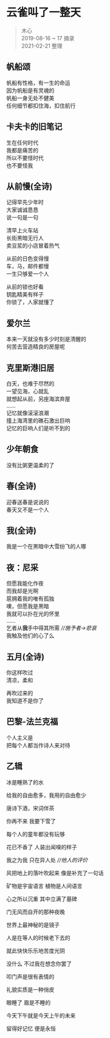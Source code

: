 # 云雀叫了一整天
> 木心  
> 2019-08-16 ~ 17 摘录  
> 2021-02-21 整理

## 帆船颂

帆船有性格，有一生的命运  
因为帆船是有灵魂的  
帆船一身无处不健美  
任何细节都扣住海，扣住航行  

## 卡夫卡的旧笔记

生在任何时代  
我都是痛苦的  
所以不要怪时代  
也不要怪我  

## 从前慢(全诗)

记得早先少年时  
大家诚诚恳恳  
说一句是一句  

清早上火车站  
长街黑暗无行人  
卖豆浆的小店冒着热气  

从前的日色变得慢  
车，马，邮件都慢  
一生只够爱一个人  

从前的锁也好看  
钥匙精美有样子  
你锁了，人家就懂了  

## 爱尔兰

本来一天就没有多少时刻是清醒的  
何苦去营造精良的房屋呢  

## 克里斯港旧居

白天，也难于尽然的  
一望见海，心就乱  
就想起从前，另座海滨弃屋  
......  
记忆就像滚滚浪潮  
撞上海湾里的礁石激出巨响  
记忆的巨响人们是听不到的  
  
## 少年朝食

没有比粥更温柔的了  

## 春(全诗)

迎春送春是说说的  
春天又不是一个人  

## 我(全诗)

我是一个在黑暗中大雪纷飞的人哪  

## 夜：尼采

但愿我能化作夜  
而我却是光啊  
扈拥着我的唯有孤独  
噢，但愿我是黑暗  
我就可以扑在光的怀里  
......  
乞者从**我**手中得其所需 _//施予者→悲哀_  
我触及他们的心了么  

## 五月(全诗)

你这样吹过     
清凉，柔和  

再吹过来的  
我知道不是你了  

## 巴黎-法兰克福

个人主义是  
把每个人都当作诗人来对待  

## 乙辑

冰是睡熟了的水  

给我的自由愈多，我用的自由愈少  

唐诗下酒，宋词伴茶

你再不来 我要下雪了  

每个人的童年都没有玩够  

花已不香了 人装出闻嗅的样子  

我之为我 只在异人处 _//他人的评价_

风把地上的落叶吹起来 像是补充了一句话  
  
矿物是宇宙语言 植物是人间语言  

心之所以沉重 其中立满了墓碑

门无风而自开的那种夜晚  

世界上最神秘的是镜子  

人是在等人的时候老下去的  

就此快快乐乐地苦度光阴  

没什么 不过我在想念你罢了  

叩门声是很有表情的  

礼貌实质是一种俏皮  

眼睡了 眉是不睡的  

今天下午就是今天上午的未来  

留得好记忆 便是永恒
